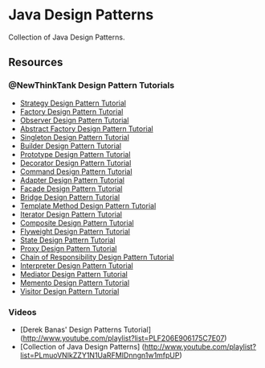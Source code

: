Java Design Patterns
====================

Collection of Java Design Patterns.

Resources
---------
### @NewThinkTank Design Pattern Tutorials
* [Strategy Design Pattern Tutorial](http://www.newthinktank.com/2012/08/strategy-design-pattern-tutorial/)
* [Factory Design Pattern Tutorial](http://www.newthinktank.com/2012/09/factory-design-pattern-tutorial/)
* [Observer Design Pattern Tutorial](http://www.newthinktank.com/2012/08/observer-design-pattern-tutorial/)
* [Abstract Factory Design Pattern Tutorial](http://www.newthinktank.com/2012/09/abstract-factory-design-pattern/)
* [Singleton Design Pattern Tutorial](http://www.newthinktank.com/2012/09/singleton-design-pattern-tutorial/)
* [Builder Design Pattern Tutorial](http://www.newthinktank.com/2012/09/builder-design-pattern-tutorial/)
* [Prototype Design Pattern Tutorial](http://www.newthinktank.com/2012/09/prototype-design-pattern-tutorial/)
* [Decorator Design Pattern Tutorial](http://www.newthinktank.com/2012/09/decorator-design-pattern-tutorial/)
* [Command Design Pattern Tutorial](http://www.newthinktank.com/2012/09/command-design-pattern-tutorial/)
* [Adapter Design Pattern Tutorial](http://www.newthinktank.com/2012/09/adapter-design-pattern-tutorial/)
* [Facade Design Pattern Tutorial](http://www.newthinktank.com/2012/09/facade-design-pattern-tutorial/)
* [Bridge Design Pattern Tutorial](http://www.newthinktank.com/2012/10/bridge-design-pattern-tutorial/)
* [Template Method Design Pattern Tutorial](http://www.newthinktank.com/2012/10/template-method-design-pattern-tutorial/)
* [Iterator Design Pattern Tutorial](http://www.newthinktank.com/2012/10/iterator-design-pattern-tutorial/)
* [Composite Design Pattern Tutorial](http://www.newthinktank.com/2012/10/composite-design-pattern-tutorial/)
* [Flyweight Design Pattern Tutorial](http://www.newthinktank.com/2012/10/flyweight-design-pattern-tutorial/)
* [State Design Pattern Tutorial](http://www.newthinktank.com/2012/10/state-design-pattern-tutorial/)
* [Proxy Design Pattern Tutorial](http://www.newthinktank.com/2012/10/proxy-design-pattern-tutorial/)
* [Chain of Responsibility Design Pattern Tutorial](http://www.newthinktank.com/2012/10/chain-of-responsibility-design-pattern-tutorial/)
* [Interpreter Design Pattern Tutorial](http://www.newthinktank.com/2012/10/interpreter-design-pattern-tutorial/)
* [Mediator Design Pattern Tutorial](http://www.newthinktank.com/2012/10/mediator-design-pattern-tutorial/)
* [Memento Design Pattern Tutorial](http://www.newthinktank.com/2012/10/memento-design-pattern-tutorial/)
* [Visitor Design Pattern Tutorial](http://www.newthinktank.com/2012/11/visitor-design-pattern-tutorial/)

### Videos
* [Derek Banas' Design Patterns Tutorial] (http://www.youtube.com/playlist?list=PLF206E906175C7E07)
* [Collection of Java Design Patterns] (http://www.youtube.com/playlist?list=PLmuoVNIkZZY1N1UaRFMIDnngn1w1mfpUP)